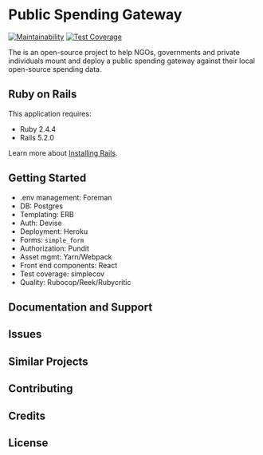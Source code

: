 Public Spending Gateway
================
[![Maintainability](https://api.codeclimate.com/v1/badges/28f333cf2573db7d474d/maintainability)](https://codeclimate.com/github/Schwad/public_spending_gateway/maintainability)
[![Test Coverage](https://api.codeclimate.com/v1/badges/28f333cf2573db7d474d/test_coverage)](https://codeclimate.com/github/Schwad/public_spending_gateway/test_coverage)

The is an open-source project to help NGOs, governments and private individuals mount and deploy a public spending gateway against their local open-source spending data. 

Ruby on Rails
-------------

This application requires:

- Ruby 2.4.4
- Rails 5.2.0

Learn more about [Installing Rails](http://railsapps.github.io/installing-rails.html).

Getting Started
---------------

* .env management: Foreman
* DB: Postgres
* Templating: ERB
* Auth: Devise
* Deployment: Heroku
* Forms: `simple_form`
* Authorization: Pundit
* Asset mgmt: Yarn/Webpack
* Front end components: React
* Test coverage: simplecov
* Quality: Rubocop/Reek/Rubycritic


Documentation and Support
-------------------------

Issues
-------------

Similar Projects
----------------

Contributing
------------

Credits
-------

License
-------
